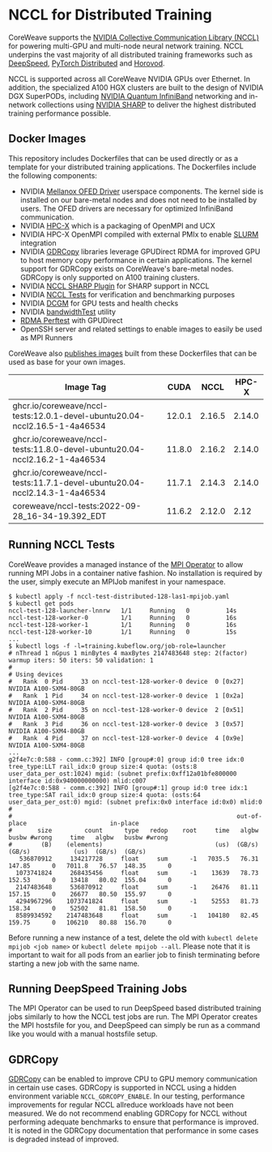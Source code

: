 # NCCL for Distributed Training

CoreWeave supports the [NVIDIA Collective Communication Library (NCCL)](https://developer.nvidia.com/nccl) for powering multi-GPU and multi-node neural network training. NCCL underpins the vast majority of all distributed training frameworks such as [DeepSpeed](https://github.com/microsoft/DeepSpeed), [PyTorch Distributed](https://pytorch.org/tutorials/beginner/dist_overview.html) and [Horovod](https://horovod.readthedocs.io/en/stable/gpus_include.html).

NCCL is supported across all CoreWeave NVIDIA GPUs over Ethernet. In addition, the specialized A100 HGX clusters are built to the design of NVIDIA DGX SuperPODs, including [NVIDIA Quantum InfiniBand](https://www.nvidia.com/en-us/networking/quantum2/) networking and in-network collections using [NVIDIA SHARP](https://docs.nvidia.com/networking/display/SHARPv270/Introduction) to deliver the highest distributed training performance possible.

## Docker Images
This repository includes Dockerfiles that can be used directly or as a template for your distributed training applications. The Dockerfiles include the following components:
- NVIDIA [Mellanox OFED Driver](https://network.nvidia.com/products/infiniband-drivers/linux/mlnx_ofed/) userspace components. The kernel side is installed on our bare-metal nodes and does not need to be installed by users. The OFED drivers are necessary for optimized InfiniBand communication.
- NVIDIA [HPC-X](https://developer.nvidia.com/networking/hpc-x) which is a packaging of OpenMPI and UCX
- NVIDIA HPC-X OpenMPI compiled with external PMIx to enable [SLURM](https://slurm.schedmd.com/) integration
- NVIDIA [GDRCopy](https://developer.nvidia.com/gdrcopy) libraries leverage GPUDirect RDMA for improved GPU to host memory copy performance in certain applications. The kernel support for GDRCopy exists on CoreWeave's bare-metal nodes. GDRCopy is only supported on A100 training clusters.
- NVIDIA [NCCL SHARP Plugin](https://github.com/Mellanox/nccl-rdma-sharp-plugins) for SHARP support in NCCL
- NVIDIA [NCCL Tests](https://github.com/NVIDIA/nccl-tests) for verification and benchmarking purposes
- NVIDIA [DCGM](https://developer.nvidia.com/dcgm) for GPU tests and health checks
- NVIDIA [bandwidthTest](https://docs.nvidia.com/cuda/demo-suite/index.html#bandwidthTest) utility
- [RDMA Perftest](https://github.com/linux-rdma/perftest/) with GPUDirect
- OpenSSH server and related settings to enable images to easily be used as MPI Runners

CoreWeave also [publishes images](https://hub.docker.com/r/coreweave/nccl-tests/tags) built from these Dockerfiles that can be used as base for your own images.

| **Image Tag** | **CUDA** | **NCCL** | **HPC-X** |
|---------------|----------|----------|-----------|
| ghcr.io/coreweave/nccl-tests:12.0.1-devel-ubuntu20.04-nccl2.16.5-1-4a46534 | 12.0.1   | 2.16.5   | 2.14.0    |
| ghcr.io/coreweave/nccl-tests:11.8.0-devel-ubuntu20.04-nccl2.16.2-1-4a46534 | 11.8.0   | 2.16.2   | 2.14.0    |
| ghcr.io/coreweave/nccl-tests:11.7.1-devel-ubuntu20.04-nccl2.14.3-1-4a46534 | 11.7.1   | 2.14.3   | 2.14.0    |
| coreweave/nccl-tests:2022-09-28_16-34-19.392_EDT            | 11.6.2   | 2.12.0   | 2.12      |

## Running NCCL Tests
CoreWeave provides a managed instance of the [MPI Operator](https://github.com/kubeflow/mpi-operator) to allow running MPI Jobs in a container native fashion. No installation is required by the user, simply execute an MPIJob manifest in your namespace.

```
$ kubectl apply -f nccl-test-distributed-128-las1-mpijob.yaml
$ kubectl get pods
nccl-test-128-launcher-lnnrw   1/1     Running   0          14s
nccl-test-128-worker-0         1/1     Running   0          16s
nccl-test-128-worker-1         1/1     Running   0          16s
nccl-test-128-worker-10        1/1     Running   0          15s
...
$ kubectl logs -f -l=training.kubeflow.org/job-role=launcher
# nThread 1 nGpus 1 minBytes 4 maxBytes 2147483648 step: 2(factor) warmup iters: 50 iters: 50 validation: 1 
#
# Using devices
#   Rank  0 Pid     33 on nccl-test-128-worker-0 device  0 [0x27] NVIDIA A100-SXM4-80GB
#   Rank  1 Pid     34 on nccl-test-128-worker-0 device  1 [0x2a] NVIDIA A100-SXM4-80GB
#   Rank  2 Pid     35 on nccl-test-128-worker-0 device  2 [0x51] NVIDIA A100-SXM4-80GB
#   Rank  3 Pid     36 on nccl-test-128-worker-0 device  3 [0x57] NVIDIA A100-SXM4-80GB
#   Rank  4 Pid     37 on nccl-test-128-worker-0 device  4 [0x9e] NVIDIA A100-SXM4-80GB
...
g2f4e7c:0:588 - comm.c:392] INFO [group#:0] group id:0 tree idx:0 tree_type:LLT rail_idx:0 group size:4 quota: (osts:8 user_data_per_ost:1024) mgid: (subnet prefix:0xff12a01bfe800000 interface id:0x940000000000) mlid:c007
[g2f4e7c:0:588 - comm.c:392] INFO [group#:1] group id:0 tree idx:1 tree_type:SAT rail_idx:0 group size:4 quota: (osts:64 user_data_per_ost:0) mgid: (subnet prefix:0x0 interface id:0x0) mlid:0
#
#                                                              out-of-place                       in-place
#       size         count      type   redop    root     time   algbw   busbw #wrong     time   algbw   busbw #wrong
#        (B)    (elements)                               (us)  (GB/s)  (GB/s)            (us)  (GB/s)  (GB/s)
   536870912     134217728     float     sum      -1   7035.5   76.31  147.85      0   7011.8   76.57  148.35      0
  1073741824     268435456     float     sum      -1    13639   78.73  152.53      0    13418   80.02  155.04      0
  2147483648     536870912     float     sum      -1    26476   81.11  157.15      0    26677   80.50  155.97      0
  4294967296    1073741824     float     sum      -1    52553   81.73  158.34      0    52502   81.81  158.50      0
  8589934592    2147483648     float     sum      -1   104180   82.45  159.75      0   106210   80.88  156.70      0
```

Before running a new instance of a test, delete the old with `kubectl delete mpijob <job name>` or `kubectl delete mpijob --all`. Please note that it is important to wait for all pods from an earlier job to finish terminating before starting a new job with the same name.

## Running DeepSpeed Training Jobs
The MPI Operator can be used to run DeepSpeed based distributed training jobs similarly to how the NCCL test jobs are run. The MPI Operator creates the MPI hostsfile for you, and DeepSpeed can simply be run as a command like you would with a manual hostsfile setup.

## GDRCopy
[GDRCopy](https://developer.nvidia.com/gdrcopy) can be enabled to improve CPU to GPU memory communication in certain use cases. GDRCopy is supported in NCCL using a hidden environment variable `NCCL_GDRCOPY_ENABLE`. In our testing, performance improvements for regular NCCL allreduce workloads have not been measured. We do not recommend enabling GDRCopy for NCCL without performing adequate benchmarks to ensure that performance is improved. It is noted in the GDRCopy documentation that performance in some cases is degraded instead of improved.
